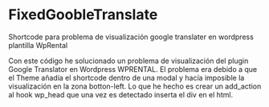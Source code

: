 # FixedGoobleTranslate
Shortcode  para problema de visualización google translater en wordpress plantilla WpRental

Con este código he solucionado un problema de visualización del plugin Google Translator en Wordpress WPRENTAL. 
El problema era debido a que el Theme añadía el shortcode dentro de una modal y hacía imposible la visualización en la zona botton-left.
Lo que he hecho es crear un add_action al hook wp_head que una vez es detectado inserta el div en el html.
